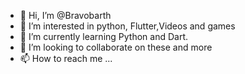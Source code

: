 - 👋 Hi, I’m @Bravobarth
- 👀 I’m interested in python, Flutter,Videos and games
- 🌱 I’m currently learning Python and Dart.
- 💞️ I’m looking to collaborate on these and more
- 📫 How to reach me ...

<!---
Bravobarth/Bravobarth is a ✨ special ✨ repository because its `README.md` (this file) appears on your GitHub profile.
You can click the Preview link to take a look at your changes.
--->
